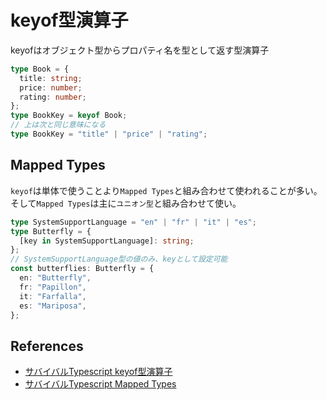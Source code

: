 # keyof型演算子
keyofはオブジェクト型からプロパティ名を型として返す型演算子

```ts
type Book = {
  title: string;
  price: number;
  rating: number;
};
type BookKey = keyof Book;
// 上は次と同じ意味になる
type BookKey = "title" | "price" | "rating";
```

## Mapped Types
`keyof`は単体で使うことより`Mapped Types`と組み合わせて使われることが多い。
そして`Mapped Types`は主に`ユニオン型`と組み合わせて使い。

```ts
type SystemSupportLanguage = "en" | "fr" | "it" | "es";
type Butterfly = {
  [key in SystemSupportLanguage]: string;
};
// SystemSupportLanguage型の値のみ、keyとして設定可能
const butterflies: Butterfly = {
  en: "Butterfly",
  fr: "Papillon",
  it: "Farfalla",
  es: "Mariposa",
};  
```

## References
- [サバイバルTypescript keyof型演算子](https://typescriptbook.jp/reference/type-reuse/keyof-type-operator)
- [サバイバルTypescript Mapped Types](https://typescriptbook.jp/reference/type-reuse/mapped-types)
